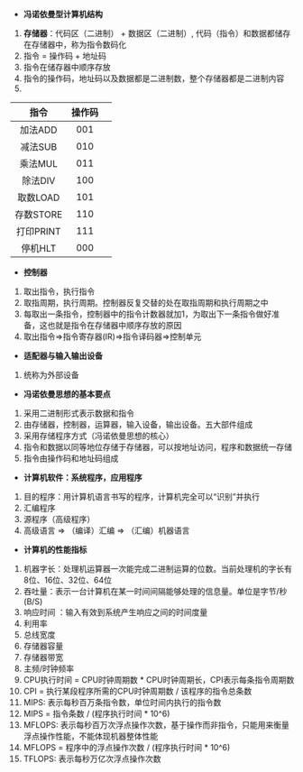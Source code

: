 - **冯诺依曼型计算机结构**
1. **存储器**：代码区（二进制） + 数据区（二进制）, 代码（指令）和数据都储存在存储器中，称为指令数码化
2. 指令 = 操作码 + 地址码
3. 指令在储存器中顺序存放 
4. 指令的操作码，地址码以及数据都是二进制数，整个存储器都是二进制内容
5. 
|   指令    | 操作码 |      |
| :-------: | :----: | ---- |
|  加法ADD  |  001   |      |
|  减法SUB  |  010   |      |
|  乘法MUL  |  011   |      |
|  除法DIV  |  100   |      |
| 取数LOAD  |  101   |      |
| 存数STORE |  110   |      |
| 打印PRINT |  111   |      |
|  停机HLT  |  000   |      |

- **控制器**
1. 取出指令，执行指令
2. 取指周期，执行周期。控制器反复交替的处在取指周期和执行周期之中
3. 每取出一条指令，控制器中的指令计数器就加1，为取出下一条指令做好准备，这也就是指令在存储器中顺序存放的原因
4. 取出指令=>指令寄存器(IR)=>指令译码器=>控制单元
- **适配器与输入输出设备**
1. 统称为外部设备

- **冯诺依曼思想的基本要点**
1. 采用二进制形式表示数据和指令
2. 由存储器，控制器，运算器，输入设备，输出设备。五大部件组成
3. 采用存储程序方式（冯诺依曼思想的核心）
4. 指令和数据以同等地位存储于存储器，可以按地址访问，程序和数据统一存储
5. 指令由操作码和地址码组成

- **计算机软件：系统程序，应用程序**
1. 目的程序：用计算机语言书写的程序，计算机完全可以“识别”并执行
2. 汇编程序
3. 源程序（高级程序）
4. 高级语言 => （编译）汇编 => （汇编）机器语言

- **计算机的性能指标**
1. 机器字长：处理机运算器一次能完成二进制运算的位数。当前处理机的字长有8位、16位、32位、64位
2. 吞吐量：表示一台计算机在某一时间间隔能够处理的信息量。单位是字节/秒(B/S)
3. 响应时间 ：输入有效到系统产生响应之间的时间度量
4. 利用率
5. 总线宽度
6. 存储器容量
7. 存储器带宽
8. 主频/时钟频率
9. CPU执行时间 = CPU时钟周期数 * CPU时钟周期长，CPI表示每条指令周期数
10. CPI = 执行某段程序所需的CPU时钟周期数 / 该程序的指令总条数
11. MIPS: 表示每秒百万条指令数，单位时间内执行的指令数
12. MIPS = 指令条数 / (程序执行时间 * 10^6)
13. MFLOPS: 表示每秒百万次浮点操作次数，基于操作而非指令，只能用来衡量浮点操作性能，不能体现机器整体性能
14. MFLOPS = 程序中的浮点操作次数 / (程序执行时间 * 10^6)
15. TFLOPS: 表示每秒万亿次浮点操作次数